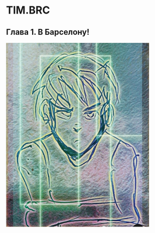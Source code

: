# TIM.BRC
## Глава 1. В Барселону!

<img src="./images/tim-01.jpg" alt="Тим, набросок" style="height: 500px;"/>